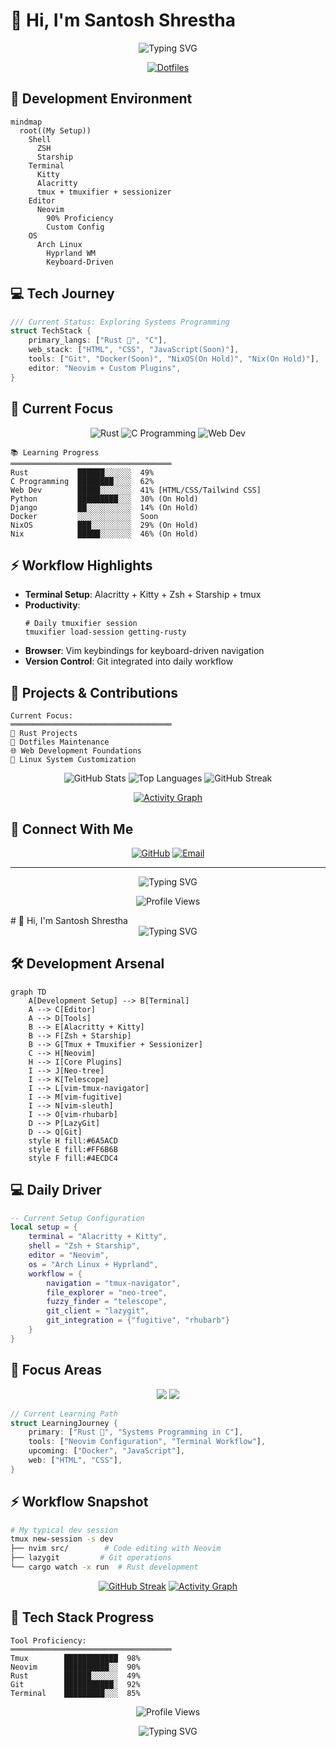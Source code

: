 # 👋 Hi, I'm Santosh Shrestha

<div align="center">
  <img src="https://readme-typing-svg.herokuapp.com?font=Fira+Code&weight=600&size=30&pause=1000&color=6A5ACD&center=true&vCenter=true&width=600&lines=Rustacean+in+Training;Linux+Power+User;Vim+Ninja;Systems+Engineer;Command+Line+Enthusiast" alt="Typing SVG" />
  
  [![Dotfiles](https://img.shields.io/badge/Dotfiles-Check%20My%20Setup-purple?style=for-the-badge&logo=github)](https://github.com/santoshxshrestha/dotfiles)
</div>

## 🚀 Development Environment

```mermaid
mindmap
  root((My Setup))
    Shell
      ZSH
      Starship
    Terminal
      Kitty
      Alacritty
      tmux + tmuxifier + sessionizer
    Editor
      Neovim
        90% Proficiency
        Custom Config
    OS
      Arch Linux
        Hyprland WM
        Keyboard-Driven
```

## 💻 Tech Journey

```rust
/// Current Status: Exploring Systems Programming
struct TechStack {
    primary_langs: ["Rust 🦀", "C"],
    web_stack: ["HTML", "CSS", "JavaScript(Soon)"],
    tools: ["Git", "Docker(Soon)", "NixOS(On Hold)", "Nix(On Hold)"],
    editor: "Neovim + Custom Plugins",
}
```

## 🎯 Current Focus

<div align="center">
  
![Rust](https://img.shields.io/badge/rust-%23000000.svg?style=for-the-badge&logo=rust&logoColor=white)
![C Programming](https://img.shields.io/badge/c-%2300599C.svg?style=for-the-badge&logo=c&logoColor=white)
![Web Dev](https://img.shields.io/badge/Web-%23404d59.svg?style=for-the-badge&logo=html5&logoColor=white)

</div>

```text
📚 Learning Progress
════════════════════════════════════
Rust           ██████░░░░░░  49%
C Programming  ████████░░░░  62%
Web Dev        █████░░░░░░░  41% [HTML/CSS/Tailwind CSS]
Python         █████████░░░  30% (On Hold)
Django         ██░░░░░░░░░░  14% (On Hold)
Docker         ░░░░░░░░░░░░  Soon
NixOS          ███░░░░░░░░░  29% (On Hold)
Nix            █████░░░░░░░  46% (On Hold)
```

## ⚡ Workflow Highlights

- **Terminal Setup**: Alacritty + Kitty + Zsh + Starship + tmux
- **Productivity**:
  ```shell
  # Daily tmuxifier session
  tmuxifier load-session getting-rusty
  ```
- **Browser**: Vim keybindings for keyboard-driven navigation
- **Version Control**: Git integrated into daily workflow

## 🔧 Projects & Contributions

```text
Current Focus:
════════════════════════════════════
🦀 Rust Projects
📁 Dotfiles Maintenance
🌐 Web Development Foundations
🐧 Linux System Customization
```

<div align="center">
  
![GitHub Stats](https://github-readme-stats.vercel.app/api?username=santoshxshrestha&show_icons=true&theme=aura)
![Top Languages](https://github-readme-stats.vercel.app/api/top-langs/?username=santoshxshrestha&layout=compact&theme=aura)
![GitHub Streak](https://github-readme-streak-stats.herokuapp.com/?user=santoshxshrestha&theme=aura)

[![Activity Graph](https://github-readme-activity-graph.vercel.app/graph?username=santoshxshrestha&theme=react-dark)](https://github.com/ashutosh00710/github-readme-activity-graph)

</div>

## 🤝 Connect With Me

<div align="center">
  
[![GitHub](https://img.shields.io/badge/GitHub-Follow%20Me-black?style=for-the-badge&logo=github)](https://github.com/santoshxshrestha)
[![Email](https://img.shields.io/badge/Email-Contact%20Me-red?style=for-the-badge&logo=gmail)](mailto:santoshshresthasantoshshrestha@gmail.com)

</div>

---

<div align="center">
  
  ![Typing SVG](https://readme-typing-svg.herokuapp.com?font=Fira+Code&duration=3000&pause=1000&color=6A5ACD&center=true&vCenter=true&width=435&lines=Building+the+future+one+commit+at+a+time.;%F0%9F%A6%80+Embracing+the+Rust+journey)
  
  ![Profile Views](https://komarev.com/ghpvc/?username=santoshxshrestha&color=blueviolet)
</div># 👋 Hi, I'm Santosh Shrestha
<div align="center">
  <img src="https://readme-typing-svg.herokuapp.com?font=Fira+Code&weight=600&size=30&pause=1000&color=6A5ACD&center=true&vCenter=true&width=600&lines=Neovim+Power+User;Terminal+Workflow+Enthusiast;Rust+Developer;System+Programmer" alt="Typing SVG" />
</div>

## 🛠️ Development Arsenal

```mermaid
graph TD
    A[Development Setup] --> B[Terminal]
    A --> C[Editor]
    A --> D[Tools]
    B --> E[Alacritty + Kitty]
    B --> F[Zsh + Starship]
    B --> G[Tmux + Tmuxifier + Sessionizer]
    C --> H[Neovim]
    H --> I[Core Plugins]
    I --> J[Neo-tree]
    I --> K[Telescope]
    I --> L[vim-tmux-navigator]
    I --> M[vim-fugitive]
    I --> N[vim-sleuth]
    I --> O[vim-rhubarb]
    D --> P[LazyGit]
    D --> Q[Git]
    style H fill:#6A5ACD
    style E fill:#FF6B6B
    style F fill:#4ECDC4
```

## 💻 Daily Driver

```lua
-- Current Setup Configuration
local setup = {
    terminal = "Alacritty + Kitty",
    shell = "Zsh + Starship",
    editor = "Neovim",
    os = "Arch Linux + Hyprland",
    workflow = {
        navigation = "tmux-navigator",
        file_explorer = "neo-tree",
        fuzzy_finder = "telescope",
        git_client = "lazygit",
        git_integration = {"fugitive", "rhubarb"}
    }
}
```

## 🎯 Focus Areas

<div align="center">
  
![](https://raw.githubusercontent.com/santoshxshrestha/github-stats/master/generated/overview.svg#gh-dark-mode-only)
![](https://raw.githubusercontent.com/santoshxshrestha/github-stats/master/generated/languages.svg#gh-dark-mode-only)

</div>

```rust
// Current Learning Path
struct LearningJourney {
    primary: ["Rust 🦀", "Systems Programming in C"],
    tools: ["Neovim Configuration", "Terminal Workflow"],
    upcoming: ["Docker", "JavaScript"],
    web: ["HTML", "CSS"],
}
```

## ⚡ Workflow Snapshot

```bash
# My typical dev session
tmux new-session -s dev
├── nvim src/        # Code editing with Neovim
├── lazygit         # Git operations
└── cargo watch -x run  # Rust development
```

<div align="center">
  
[![GitHub Streak](https://github-readme-streak-stats.herokuapp.com/?user=santoshxshrestha&theme=tokyonight)](https://git.io/streak-stats)
[![Activity Graph](https://github-readme-activity-graph.vercel.app/graph?username=santoshxshrestha&theme=tokyo-night)](https://github.com/ashutosh00710/github-readme-activity-graph)

</div>

## 🔧 Tech Stack Progress

```text
Tool Proficiency:
════════════════════════════════════
Tmux        ████████████  98%
Neovim      ██████████░░  90%
Rust        ██████░░░░░░  49%
Git         ███████████░  92%
Terminal    █████████░░░  85%
```

<div align="center">
  
  ![Profile Views](https://komarev.com/ghpvc/?username=santoshxshrestha&color=blueviolet)
  
  ![Typing SVG](https://readme-typing-svg.herokuapp.com?font=Fira+Code&duration=3000&pause=1000&color=6A5ACD&center=true&vCenter=true&width=435&lines=Mastering+the+tools+of+the+trade;One+keystroke+at+a+time+⌨️)
</div>
